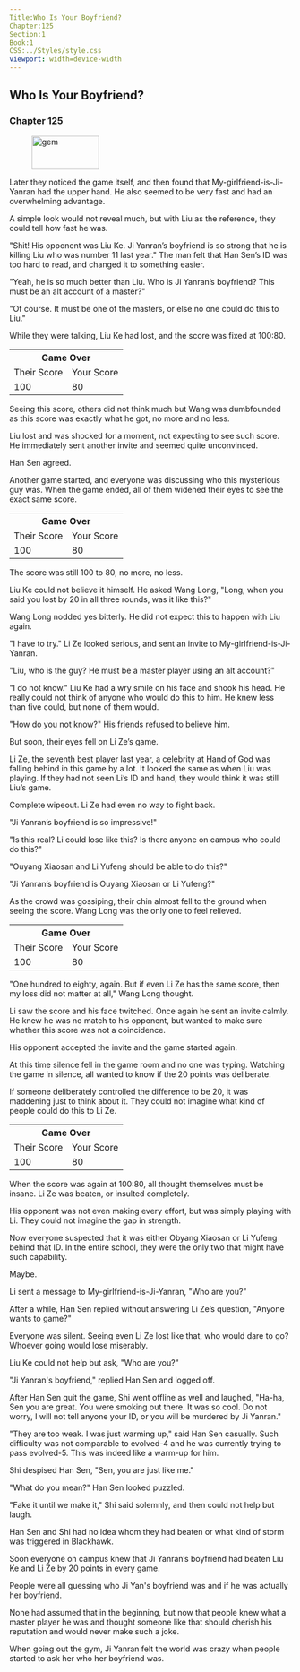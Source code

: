 ```yaml
---
Title:Who Is Your Boyfriend? 
Chapter:125 
Section:1 
Book:1 
CSS:../Styles/style.css 
viewport: width=device-width
---
```

  
## Who Is Your Boyfriend?
### Chapter 125
  
<figure>
	<img src="../Images/gem.gif" alt="gem" id="gem" width="120" height="60" />
</figure>
  

  
Later they noticed the game itself, and then found that My-girlfriend-is-Ji-Yanran had the upper hand. He also seemed to be very fast and had an overwhelming advantage.

A simple look would not reveal much, but with Liu as the reference, they could tell how fast he was.

"Shit! His opponent was Liu Ke. Ji Yanran’s boyfriend is so strong that he is killing Liu who was number 11 last year." The man felt that Han Sen’s ID was too hard to read, and changed it to something easier.

"Yeah, he is so much better than Liu. Who is Ji Yanran’s boyfriend? This must be an alt account of a master?"

"Of course. It must be one of the masters, or else no one could do this to Liu."

While they were talking, Liu Ke had lost, and the score was fixed at 100:80.

<table class="score">
    <tr>
        <th colspan="2">Game Over</th>
    </tr><tr>
        <td>Their Score</td>
        <td>Your Score</td>
    </tr><tr>
        <td>100</td>
        <td>80</td>
    </tr>
</table>

Seeing this score, others did not think much but Wang was dumbfounded as this score was exactly what he got, no more and no less.

Liu lost and was shocked for a moment, not expecting to see such score. He immediately sent another invite and seemed quite unconvinced.

Han Sen agreed.

Another game started, and everyone was discussing who this mysterious guy was. When the game ended, all of them widened their eyes to see the exact same score.

<table class="score">
    <tr>
        <th colspan="2">Game Over</th>
    </tr><tr>
        <td>Their Score</td>
        <td>Your Score</td>
    </tr><tr>
        <td>100</td>
        <td>80</td>
    </tr>
</table>

The score was still 100 to 80, no more, no less.

Liu Ke could not believe it himself. He asked Wang Long, "Long, when you said you lost by 20 in all three rounds, was it like this?"

Wang Long nodded yes bitterly. He did not expect this to happen with Liu again.

"I have to try." Li Ze looked serious, and sent an invite to My-girlfriend-is-Ji-Yanran.

"Liu, who is the guy? He must be a master player using an alt account?"

"I do not know." Liu Ke had a wry smile on his face and shook his head. He really could not think of anyone who would do this to him. He knew less than five could, but none of them would.

"How do you not know?" His friends refused to believe him.

But soon, their eyes fell on Li Ze’s game.

Li Ze, the seventh best player last year, a celebrity at Hand of God was falling behind in this game by a lot. It looked the same as when Liu was playing. If they had not seen Li’s ID and hand, they would think it was still Liu’s game.

Complete wipeout. Li Ze had even no way to fight back.

"Ji Yanran’s boyfriend is so impressive!"

"Is this real? Li could lose like this? Is there anyone on campus who could do this?"

"Ouyang Xiaosan and Li Yufeng should be able to do this?"

"Ji Yanran’s boyfriend is Ouyang Xiaosan or Li Yufeng?"

As the crowd was gossiping, their chin almost fell to the ground when seeing the score. Wang Long was the only one to feel relieved.

<table class="score">
    <tr>
        <th colspan="2">Game Over</th>
    </tr><tr>
        <td>Their Score</td>
        <td>Your Score</td>
    </tr><tr>
        <td>100</td>
        <td>80</td>
    </tr>
</table>

"One hundred to eighty, again. But if even Li Ze has the same score, then my loss did not matter at all," Wang Long thought.

Li saw the score and his face twitched. Once again he sent an invite calmly. He knew he was no match to his opponent, but wanted to make sure whether this score was not a coincidence.

His opponent accepted the invite and the game started again.

At this time silence fell in the game room and no one was typing. Watching the game in silence, all wanted to know if the 20 points was deliberate.

If someone deliberately controlled the difference to be 20, it was maddening just to think about it. They could not imagine what kind of people could do this to Li Ze.

<table class="score">
    <tr>
        <th colspan="2">Game Over</th>
    </tr><tr>
        <td>Their Score</td>
        <td>Your Score</td>
    </tr><tr>
        <td>100</td>
        <td>80</td>
    </tr>
</table>

When the score was again at 100:80, all thought themselves must be insane. Li Ze was beaten, or insulted completely.

His opponent was not even making every effort, but was simply playing with Li. They could not imagine the gap in strength.

Now everyone suspected that it was either Obyang Xiaosan or Li Yufeng behind that ID. In the entire school, they were the only two that might have such capability.

Maybe.

Li sent a message to My-girlfriend-is-Ji-Yanran, "Who are you?"

After a while, Han Sen replied without answering Li Ze’s question, "Anyone wants to game?"

Everyone was silent. Seeing even Li Ze lost like that, who would dare to go? Whoever going would lose miserably.

Liu Ke could not help but ask, "Who are you?"

"Ji Yanran's boyfriend," replied Han Sen and logged off.

After Han Sen quit the game, Shi went offline as well and laughed, "Ha-ha, Sen you are great. You were smoking out there. It was so cool. Do not worry, I will not tell anyone your ID, or you will be murdered by Ji Yanran."

"They are too weak. I was just warming up," said Han Sen casually. Such difficulty was not comparable to evolved-4 and he was currently trying to pass evolved-5. This was indeed like a warm-up for him.

Shi despised Han Sen, "Sen, you are just like me."

"What do you mean?" Han Sen looked puzzled.

"Fake it until we make it," Shi said solemnly, and then could not help but laugh.

Han Sen and Shi had no idea whom they had beaten or what kind of storm was triggered in Blackhawk.

Soon everyone on campus knew that Ji Yanran’s boyfriend had beaten Liu Ke and Li Ze by 20 points in every game.

People were all guessing who Ji Yan's boyfriend was and if he was actually her boyfriend.

None had assumed that in the beginning, but now that people knew what a master player he was and thought someone like that should cherish his reputation and would never make such a joke.

When going out the gym, Ji Yanran felt the world was crazy when people started to ask her who her boyfriend was.